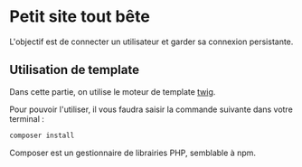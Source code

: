 # Petit site tout bête

L'objectif est de connecter un utilisateur et garder sa connexion persistante. 

## Utilisation de template

Dans cette partie, on utilise le moteur de template [twig](https://twig.symfony.com/doc/3.x/). 

Pour pouvoir l'utiliser, il vous faudra saisir la commande suivante dans votre terminal : 
```sh
composer install
```
Composer est un gestionnaire de librairies PHP, semblable à npm. 
